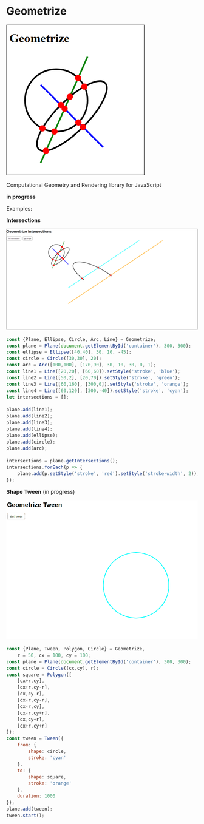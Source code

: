 # Geometrize

![Geometrize](/geometrize.png)

Computational Geometry and Rendering library for JavaScript

**in progress**

Examples:

**Intersections**

![geometrize intersections](/intersections.png)

```javascript
const {Plane, Ellipse, Circle, Arc, Line} = Geometrize;
const plane = Plane(document.getElementById('container'), 300, 300);
const ellipse = Ellipse([40,40], 30, 10, -45);
const circle = Circle([30,30], 20);
const arc = Arc([100,100], [170,90], 30, 10, 30, 0, 1);
const line1 = Line([20,20], [60,60]).setStyle('stroke', 'blue');
const line2 = Line([50,2], [20,70]).setStyle('stroke', 'green');
const line3 = Line([60,160], [300,0]).setStyle('stroke', 'orange');
const line4 = Line([60,120], [300,-40]).setStyle('stroke', 'cyan');
let intersections = [];

plane.add(line1);
plane.add(line2);
plane.add(line3);
plane.add(line4);
plane.add(ellipse);
plane.add(circle);
plane.add(arc);

intersections = plane.getIntersections();
intersections.forEach(p => {
    plane.add(p.setStyle('stroke', 'red').setStyle('stroke-width', 2));
});
```

**Shape Tween** (in progress)

![geometrize circle to square tween](/shapetween.gif)

```javascript
const {Plane, Tween, Polygon, Circle} = Geometrize,
    r = 50, cx = 100, cy = 100;
const plane = Plane(document.getElementById('container'), 300, 300);
const circle = Circle([cx,cy], r);
const square = Polygon([
    [cx+r,cy],
    [cx+r,cy-r],
    [cx,cy-r],
    [cx-r,cy-r],
    [cx-r,cy],
    [cx-r,cy+r],
    [cx,cy+r],
    [cx+r,cy+r]
]);
const tween = Tween({
    from: {
        shape: circle,
        stroke: 'cyan'
    },
    to: {
        shape: square,
        stroke: 'orange'
    },
    duration: 1000
});
plane.add(tween);
tween.start();
```
